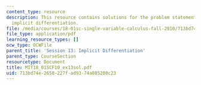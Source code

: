 ```yaml
---
content_type: resource
description: This resource contains solutions for the problem statements related to
  implicit differentiation.
file: /media/courses/18-01sc-single-variable-calculus-fall-2010/713bd74e2658227fad9374a885208c23_MIT18_01SCF10_ex13sol.pdf
file_type: application/pdf
learning_resource_types: []
ocw_type: OCWFile
parent_title: 'Session 13: Implicit Differentiation'
parent_type: CourseSection
resourcetype: Document
title: MIT18_01SCF10_ex13sol.pdf
uid: 713bd74e-2658-227f-ad93-74a885208c23
---
```

